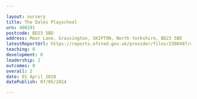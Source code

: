 ```yaml
---

layout: nursery
title: The Dales Playschool
urn: 400291
postcode: BD23 5BD
address: Moor Lane, Grassington, SKIPTON, North Yorkshire, BD23 5BD
latestReportUrl: https://reports.ofsted.gov.uk/provider/files/2388497/urn/400291.pdf
teaching: 0
development: 0
leadership: 2
outcomes: 0
overall: 2
date: 01 April 2018 
datePublish: 07/05/2014

---
```

